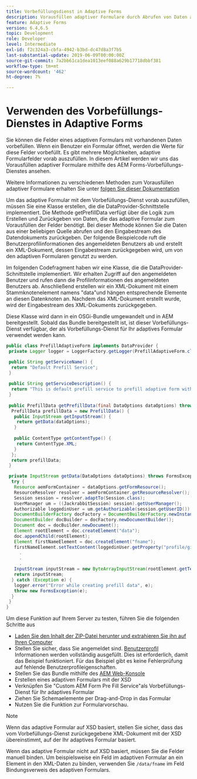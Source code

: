 ```yaml
---
title: Vorbefüllungsdienst in Adaptive Forms
description: Vorausfüllen adaptiver Formulare durch Abrufen von Daten aus Back-End-Datenquellen.
feature: Adaptive Forms
version: 6.4,6.5
topic: Development
role: Developer
level: Intermediate
exl-id: f2c324a3-cbfa-4942-b3bd-dc47d8a3f7b5
last-substantial-update: 2019-06-09T00:00:00Z
source-git-commit: 7a2bb61ca1dea1013eef088a629b17718dbbf381
workflow-type: tm+mt
source-wordcount: '462'
ht-degree: 7%

---
```


# Verwenden des Vorbefüllungs-Dienstes in Adaptive Forms

Sie können die Felder eines adaptiven Formulars mit vorhandenen Daten vorbefüllen. Wenn ein Benutzer ein Formular öffnet, werden die Werte für diese Felder vorbefüllt. Es gibt mehrere Möglichkeiten, adaptive Formularfelder vorab auszufüllen. In diesem Artikel werden wir uns das Vorausfüllen adaptiver Formulare mithilfe des AEM Forms-Vorbefüllungs-Dienstes ansehen.

Weitere Informationen zu verschiedenen Methoden zum Vorausfüllen adaptiver Formulare erhalten Sie unter [folgen Sie dieser Dokumentation](https://helpx.adobe.com/experience-manager/6-4/forms/using/prepopulate-adaptive-form-fields.html#AEMFormsprefillservice)

Um das adaptive Formular mit dem Vorbefüllungs-Dienst vorab auszufüllen, müssen Sie eine Klasse erstellen, die die DataProvider-Schnittstelle implementiert. Die Methode getPrefillData verfügt über die Logik zum Erstellen und Zurückgeben von Daten, die das adaptive Formular zum Vorausfüllen der Felder benötigt. Bei dieser Methode können Sie die Daten aus einer beliebigen Quelle abrufen und den Eingabestream des Datendokuments zurückgeben. Der folgende Beispielcode ruft die Benutzerprofilinformationen des angemeldeten Benutzers ab und erstellt ein XML-Dokument, dessen Eingabestream zurückgegeben wird, um von den adaptiven Formularen genutzt zu werden.

Im folgenden Codefragment haben wir eine Klasse, die die DataProvider-Schnittstelle implementiert. Wir erhalten Zugriff auf den angemeldeten Benutzer und rufen dann die Profilinformationen des angemeldeten Benutzers ab. Anschließend erstellen wir ein XML-Dokument mit einem Stammknotenelement namens &quot;data&quot;und hängen entsprechende Elemente an diesen Datenknoten an. Nachdem das XML-Dokument erstellt wurde, wird der Eingabestream des XML-Dokuments zurückgegeben.

Diese Klasse wird dann in ein OSGi-Bundle umgewandelt und in AEM bereitgestellt. Sobald das Bundle bereitgestellt ist, ist dieser Vorbefüllungs-Dienst verfügbar, der als Vorbefüllungs-Dienst für Ihr adaptives Formular verwendet werden kann.

```java
public class PrefillAdaptiveForm implements DataProvider {
 private Logger logger = LoggerFactory.getLogger(PrefillAdaptiveForm.class);

 public String getServiceName() {
  return "Default Prefill Service";
 }
 
 public String getServiceDescription() {
  return "This is default prefill service to prefill adaptive form with user data";
 }
 
 public PrefillData getPrefillData(final DataOptions dataOptions) throws FormsException {
  PrefillData prefillData = new PrefillData() {
   public InputStream getInputStream() {
    return getData(dataOptions);
   }
   
   public ContentType getContentType() {
    return ContentType.XML;
   }
  };
  return prefillData;
 }

 private InputStream getData(DataOptions dataOptions) throws FormsException {  
  try {
   Resource aemFormContainer = dataOptions.getFormResource();
   ResourceResolver resolver = aemFormContainer.getResourceResolver();
   Session session = resolver.adaptTo(Session.class);
   UserManager um = ((JackrabbitSession) session).getUserManager();
   Authorizable loggedinUser = um.getAuthorizable(session.getUserID());
   DocumentBuilderFactory docFactory = DocumentBuilderFactory.newInstance();
   DocumentBuilder docBuilder = docFactory.newDocumentBuilder();
   Document doc = docBuilder.newDocument();
   Element rootElement = doc.createElement("data");
   doc.appendChild(rootElement);
   Element firstNameElement = doc.createElement("fname");
   firstNameElement.setTextContent(loggedinUser.getProperty("profile/givenName")[0].getString());
     .
     .
     .
   InputStream inputStream = new ByteArrayInputStream(rootElement.getTextContent().getBytes());
   return inputStream;
  } catch (Exception e) {
   logger.error("Error while creating prefill data", e);
   throw new FormsException(e);
  }
 }
}
```

Um diese Funktion auf Ihrem Server zu testen, führen Sie die folgenden Schritte aus

* [Laden Sie den Inhalt der ZIP-Datei herunter und extrahieren Sie ihn auf Ihren Computer](assets/prefillservice.zip)
* Stellen Sie sicher, dass Sie angemeldet sind. [Benutzerprofil](http://localhost:4502/libs/granite/security/content/useradmin) Informationen werden vollständig ausgefüllt. Dies ist erforderlich, damit das Beispiel funktioniert. Für das Beispiel gibt es keine Fehlerprüfung auf fehlende Benutzerprofileigenschaften.
* Stellen Sie das Bundle mithilfe des [AEM Web-Konsole](http://localhost:4502/system/console/bundles)
* Erstellen eines adaptiven Formulars mit der XSD
* Verknüpfen Sie &quot;Custom AEM Form Pre Fill Service&quot;als Vorbefüllungs-Dienst für Ihr adaptives Formular
* Ziehen Sie Schemaelemente per Drag-and-Drop in das Formular
* Nutzen Sie die Funktion zur Formularvorschau.

>[!NOTE]
>
>Wenn das adaptive Formular auf XSD basiert, stellen Sie sicher, dass das vom Vorbefüllungs-Dienst zurückgegebene XML-Dokument mit der XSD übereinstimmt, auf der Ihr adaptives Formular basiert.
>
>Wenn das adaptive Formular nicht auf XSD basiert, müssen Sie die Felder manuell binden. Um beispielsweise ein Feld im adaptiven Formular an ein Element in den XML-Daten zu binden, verwenden Sie `/data/fname`  im Feld Bindungsverweis des adaptiven Formulars.
